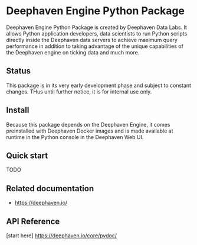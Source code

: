 
# Deephaven Engine Python Package

Deephaven Engine Python Package is created by Deephaven Data Labs. It allows Python application developers, data scientists
to run Python scripts directly inside the Deephaven data servers to achieve maximum query performance in addition to taking advantage 
of the unique capabilities of the Deephaven engine on ticking data and much more.

## Status
This package is in its very early development phase and subject to constant changes. THus until further notice, it is for internal use only.

## Install
Because this package depends on the Deephaven Engine, it comes preinstalled with Deephaven Docker images and is made 
available at runtime in the Python console in the Deephaven Web UI.

## Quick start
TODO


## Related documentation
* https://deephaven.io/

## API Reference
[start here] https://deephaven.io/core/pydoc/
